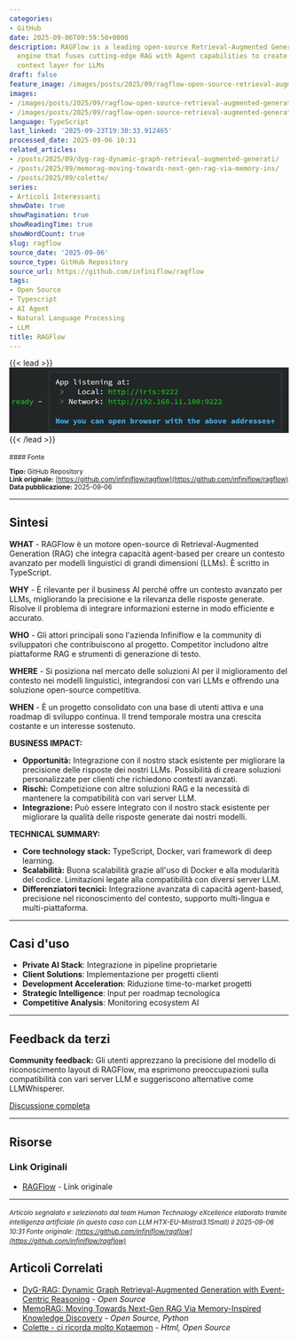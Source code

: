 ```yaml
---
categories:
- GitHub
date: 2025-09-06T09:59:50+0000
description: RAGFlow is a leading open-source Retrieval-Augmented Generation (RAG)
  engine that fuses cutting-edge RAG with Agent capabilities to create a superior
  context layer for LLMs
draft: false
feature_image: /images/posts/2025/09/ragflow-open-source-retrieval-augmented-generation-featured.webp
images:
- /images/posts/2025/09/ragflow-open-source-retrieval-augmented-generation-featured.webp
- /images/posts/2025/09/ragflow-open-source-retrieval-augmented-generation-2.webp
language: TypeScript
last_linked: '2025-09-23T19:30:33.912465'
processed_date: 2025-09-06 10:31
related_articles:
- /posts/2025/09/dyg-rag-dynamic-graph-retrieval-augmented-generati/
- /posts/2025/09/memorag-moving-towards-next-gen-rag-via-memory-ins/
- /posts/2025/09/colette/
series:
- Articoli Interessanti
showDate: true
showPagination: true
showReadingTime: true
showWordCount: true
slug: ragflow
source_date: '2025-09-06'
source_type: GitHub Repository
source_url: https://github.com/infiniflow/ragflow
tags:
- Open Source
- Typescript
- AI Agent
- Natural Language Processing
- LLM
title: RAGFlow
---
```


{{< lead >}}
![Repository image](/images/posts/2025/09/ragflow-open-source-retrieval-augmented-generation-featured.webp)
{{< /lead >}}

<small>
#### Fonte

**Tipo:** GitHub Repository  
**Link originale:** [https://github.com/infiniflow/ragflow](https://github.com/infiniflow/ragflow)  
**Data pubblicazione:** 2025-09-06

</small>

---

## Sintesi

**WHAT** - RAGFlow è un motore open-source di Retrieval-Augmented Generation (RAG) che integra capacità agent-based per creare un contesto avanzato per modelli linguistici di grandi dimensioni (LLMs). È scritto in TypeScript.

**WHY** - È rilevante per il business AI perché offre un contesto avanzato per LLMs, migliorando la precisione e la rilevanza delle risposte generate. Risolve il problema di integrare informazioni esterne in modo efficiente e accurato.

**WHO** - Gli attori principali sono l'azienda Infiniflow e la community di sviluppatori che contribuiscono al progetto. Competitor includono altre piattaforme RAG e strumenti di generazione di testo.

**WHERE** - Si posiziona nel mercato delle soluzioni AI per il miglioramento del contesto nei modelli linguistici, integrandosi con vari LLMs e offrendo una soluzione open-source competitiva.

**WHEN** - È un progetto consolidato con una base di utenti attiva e una roadmap di sviluppo continua. Il trend temporale mostra una crescita costante e un interesse sostenuto.

**BUSINESS IMPACT:**
- **Opportunità:** Integrazione con il nostro stack esistente per migliorare la precisione delle risposte dei nostri LLMs. Possibilità di creare soluzioni personalizzate per clienti che richiedono contesti avanzati.
- **Rischi:** Competizione con altre soluzioni RAG e la necessità di mantenere la compatibilità con vari server LLM.
- **Integrazione:** Può essere integrato con il nostro stack esistente per migliorare la qualità delle risposte generate dai nostri modelli.

**TECHNICAL SUMMARY:**
- **Core technology stack:** TypeScript, Docker, vari framework di deep learning.
- **Scalabilità:** Buona scalabilità grazie all'uso di Docker e alla modularità del codice. Limitazioni legate alla compatibilità con diversi server LLM.
- **Differenziatori tecnici:** Integrazione avanzata di capacità agent-based, precisione nel riconoscimento del contesto, supporto multi-lingua e multi-piattaforma.

---

## Casi d'uso

- **Private AI Stack**: Integrazione in pipeline proprietarie
- **Client Solutions**: Implementazione per progetti clienti
- **Development Acceleration**: Riduzione time-to-market progetti
- **Strategic Intelligence**: Input per roadmap tecnologica
- **Competitive Analysis**: Monitoring ecosystem AI

---

## Feedback da terzi

**Community feedback:** Gli utenti apprezzano la precisione del modello di riconoscimento layout di RAGFlow, ma esprimono preoccupazioni sulla compatibilità con vari server LLM e suggeriscono alternative come LLMWhisperer.

[Discussione completa](https://github.com/infiniflow/ragflow)

---


## Risorse

### Link Originali
- [RAGFlow](https://github.com/infiniflow/ragflow) - Link originale


---

*<small>Articolo segnalato e selezionato dal team Human Technology eXcellence elaborato tramite intelligenza artificiale (in questo caso con LLM HTX-EU-Mistral3.1Small) il 2025-09-06 10:31
Fonte originale: [https://github.com/infiniflow/ragflow](https://github.com/infiniflow/ragflow)</small>*

## Articoli Correlati

- [DyG-RAG: Dynamic Graph Retrieval-Augmented Generation with Event-Centric Reasoning](/posts/2025/09/dyg-rag-dynamic-graph-retrieval-augmented-generati/) - *Open Source*
- [MemoRAG: Moving Towards Next-Gen RAG Via Memory-Inspired Knowledge Discovery](/posts/2025/09/memorag-moving-towards-next-gen-rag-via-memory-ins/) - *Open Source, Python*
- [Colette - ci ricorda molto Kotaemon](/posts/2025/09/colette/) - *Html, Open Source*
